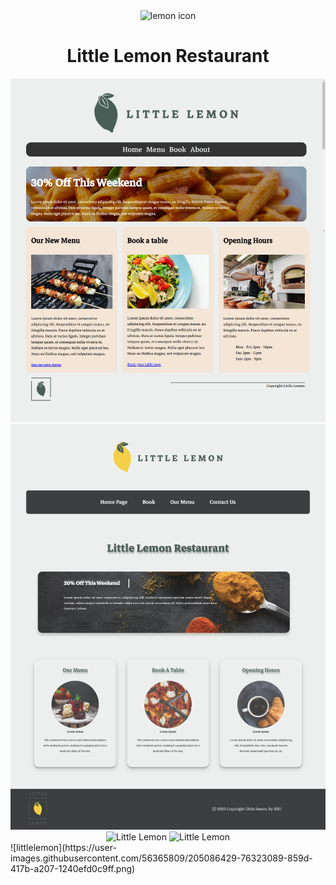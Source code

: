 <div align="center">
<img width="64px" src="favicon.ico" alt="lemon icon"/> 
  
</div>

<h1 align="center">Little Lemon Restaurant</h1>


<div align="center">
<img src="Little Lemon.png" alt="Little Lemon"/>
<img src="littlelemon2.png" alt="Little Lemon"/>
<img width="500px" src="littlelemon11.gif" alt="Little Lemon"/>
<img width="500px" src="littlelemon22.gif" alt="Little Lemon"/>
</div>
![littlelemon](https://user-images.githubusercontent.com/56365809/205086429-76323089-859d-417b-a207-1240efd0c9ff.png)

